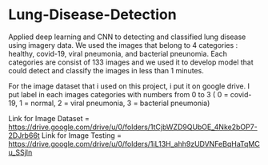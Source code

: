 # Lung-Disease-Detection
Applied deep learning and CNN to detecting and classified lung disease using imagery data. We used the images that belong to 4 categories : healthy, covid-19, viral pneumonia, and bacterial pneunomia. Each categories are consist of 133 images and we used it to develop model that could detect and classify the images in less than 1 minutes.

For the image dataset that i used on this project, i put it on google drive. I put label in each images categories with numbers from 0 to 3 ( 0 = covid-19, 1 = normal, 2 = viral pneumonia, 3 = bacterial pneumonia)

Link for Image Dataset = https://drive.google.com/drive/u/0/folders/1tCjbWZD9QUbOE_4Nke2bOP7-2DJrb66t
Link for Image Testing = https://drive.google.com/drive/u/0/folders/1iL13H_ahh9zUDVNFeBqHaTqMCu_SSjIn
